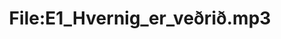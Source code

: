 ---
title: File:E1_Hvernig_er_veðrið.mp3
recording of: Hvernig er veðrið?
reading speed: slow
speaker: E
license: CC0
---